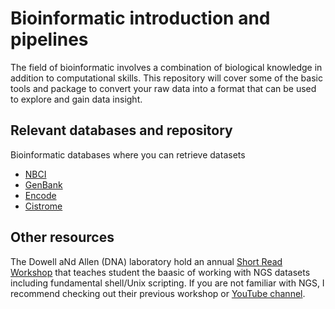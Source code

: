 # Bioinformatic introduction and pipelines
The field of bioinformatic involves a combination of biological knowledge in addition to computational skills. This repository will cover some of the basic tools and package to convert your raw data into a format that can be used to explore and gain data insight. 

## Relevant databases and repository
Bioinformatic databases where you can retrieve datasets
* [NBCI](https://www.ncbi.nlm.nih.gov/)
* [GenBank](https://www.ncbi.nlm.nih.gov/genbank/)
* [Encode](https://www.encodeproject.org/)
* [Cistrome](http://cistrome.org/)

## Other resources
The Dowell aNd Allen (DNA) laboratory hold an annual [Short Read Workshop](https://biodatasci.colorado.edu/shortread/) that teaches student the baasic of working with NGS datasets including fundamental shell/Unix scripting. If you are not familiar with NGS, I recommend checking out their previous workshop or [YouTube channel](https://www.youtube.com/@dnalabshortreadsequencingw7972). 
